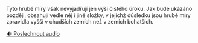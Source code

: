 
Tyto hrubé míry však nevyjadřují jen výši čistého úroku. Jak bude ukázáno později, obsahují vedle něj i jiné složky, v jejichž důsledku jsou hrubé míry zpravidla vyšší v chudších zemích než v zemích bohatších.

[🔊 Poslechnout audio](/data/7-paragraphs/audio/chapter_95/para_002-Tyto-hrub-mry-vak-nevyjaduj-jen-vi-istho.mp3)
